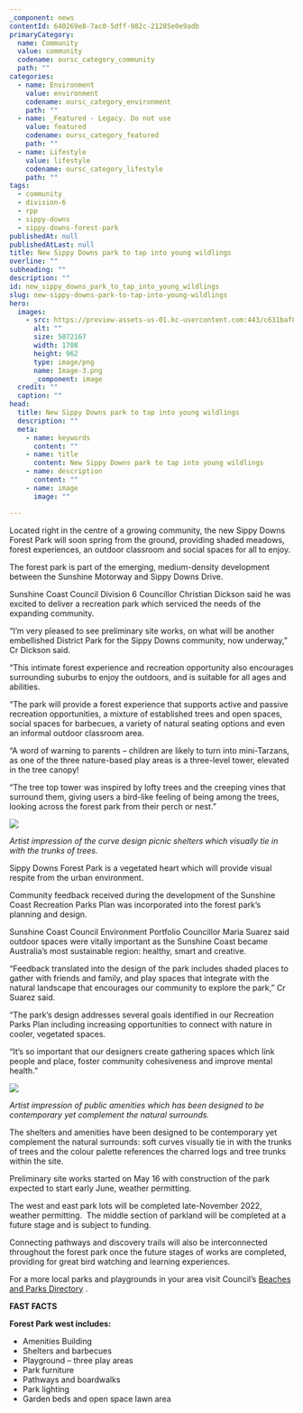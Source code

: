 ```yaml
---
_component: news
contentId: 640269e8-7ac0-5dff-982c-21285e0e9adb
primaryCategory:
  name: Community
  value: community
  codename: oursc_category_community
  path: ""
categories:
  - name: Environment
    value: environment
    codename: oursc_category_environment
    path: ""
  - name: _Featured - Legacy. Do not use
    value: featured
    codename: oursc_category_featured
    path: ""
  - name: Lifestyle
    value: lifestyle
    codename: oursc_category_lifestyle
    path: ""
tags:
  - community
  - division-6
  - rpp
  - sippy-downs
  - sippy-downs-forest-park
publishedAt: null
publishedAtLast: null
title: New Sippy Downs park to tap into young wildlings
overline: ""
subheading: ""
description: ""
id: new_sippy_downs_park_to_tap_into_young_wildlings
slug: new-sippy-downs-park-to-tap-into-young-wildlings
hero:
  images:
    - src: https://preview-assets-us-01.kc-usercontent.com:443/c631baf8-1b46-001f-580c-d0001b68b4a8/d2f1257a-3652-4466-b78a-612c78cf2072/Image-3.png
      alt: ""
      size: 5072167
      width: 1708
      height: 962
      type: image/png
      name: Image-3.png
      _component: image
  credit: ""
  caption: ""
head:
  title: New Sippy Downs park to tap into young wildlings
  description: ""
  meta:
    - name: keywords
      content: ""
    - name: title
      content: New Sippy Downs park to tap into young wildlings
    - name: description
      content: ""
    - name: image
      image: ""

---
```

Located right in the centre of a growing community, the new Sippy Downs Forest Park will soon spring from the ground, providing shaded meadows, forest experiences, an outdoor classroom and social spaces for all to enjoy.

The forest park is part of the emerging, medium-density development between the Sunshine Motorway and Sippy Downs Drive.

Sunshine Coast Council Division 6 Councillor Christian Dickson said he was excited to deliver a recreation park which serviced the needs of the expanding community.

“I’m very pleased to see preliminary site works, on what will be another embellished District Park for the Sippy Downs community, now underway,” Cr Dickson said.

“This intimate forest experience and recreation opportunity also encourages surrounding suburbs to enjoy the outdoors, and is suitable for all ages and abilities.

“The park will provide a forest experience that supports active and passive recreation opportunities, a mixture of established trees and open spaces, social spaces for barbecues, a variety of natural seating options and even an informal outdoor classroom area.

“A word of warning to parents – children are likely to turn into mini-Tarzans, as one of the three nature-based play areas is a three-level tower, elevated in the tree canopy!

“The tree top tower was inspired by lofty trees and the creeping vines that surround them, giving users a bird-like feeling of being among the trees, looking across the forest park from their perch or nest.”

![](https://preview-assets-us-01.kc-usercontent.com:443/c631baf8-1b46-001f-580c-d0001b68b4a8/eb746fb8-97e3-4237-9b49-4fdeb5f78ba2/Image-1-1024x530.jpg)

*Artist impression of the curve design picnic shelters which visually tie in with the trunks of trees.*

Sippy Downs Forest Park is a vegetated heart which will provide visual respite from the urban environment.

Community feedback received during the development of the Sunshine Coast Recreation Parks Plan was incorporated into the forest park’s planning and design.

Sunshine Coast Council Environment Portfolio Councillor Maria Suarez said outdoor spaces were vitally important as the Sunshine Coast became Australia’s most sustainable region: healthy, smart and creative.

“Feedback translated into the design of the park includes shaded places to gather with friends and family, and play spaces that integrate with the natural landscape that encourages our community to explore the park,” Cr Suarez said.

“The park’s design addresses several goals identified in our Recreation Parks Plan including increasing opportunities to connect with nature in cooler, vegetated spaces.

“It’s so important that our designers create gathering spaces which link people and place, foster community cohesiveness and improve mental health.”

![](https://preview-assets-us-01.kc-usercontent.com:443/c631baf8-1b46-001f-580c-d0001b68b4a8/79db4b06-6520-4adf-be19-09e6ddadc37f/Image-2-1024x587.jpg)

*Artist impression of public amenities which has been designed to be contemporary yet complement the natural surrounds.*

The shelters and amenities have been designed to be contemporary yet complement the natural surrounds: soft curves visually tie in with the trunks of trees and the colour palette references the charred logs and tree trunks within the site.

Preliminary site works started on May 16 with construction of the park expected to start early June, weather permitting.

The west and east park lots will be completed late-November 2022, weather permitting.  The middle section of parkland will be completed at a future stage and is subject to funding.  

Connecting pathways and discovery trails will also be interconnected throughout the forest park once the future stages of works are completed, providing for great bird watching and learning experiences.

For a more local parks and playgrounds in your area visit Council’s [Beaches and Parks Directory](https://www.sunshinecoast.qld.gov.au/Experience-Sunshine-Coast/Beaches-and-Parks/Beaches-and-Parks-Directory)
.

**FAST FACTS**

**Forest Park west includes:**

*   Amenities Building
*   Shelters and barbecues
*   Playground – three play areas
*   Park furniture
*   Pathways and boardwalks
*   Park lighting
*   Garden beds and open space lawn area
